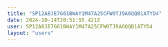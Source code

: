 ```yaml
---
title: "SP12A8JE7G61BWAY1M47A25CFW0TJ9A6QQB1ATYD4"
date: 2024-10-14T20:51:55.421Z
user: SP12A8JE7G61BWAY1M47A25CFW0TJ9A6QQB1ATYD4
layout: "users"
---
```

    